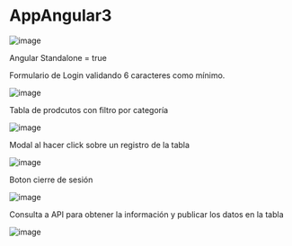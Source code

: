 # AppAngular3

![image](https://github.com/user-attachments/assets/688aaceb-b9a4-4118-926a-754947e76288)

Angular Standalone = true

Formulario de Login validando 6 caracteres como mínimo.

![image](https://github.com/user-attachments/assets/0398ef61-6d11-454f-bff7-74ec05007592)

Tabla de prodcutos con filtro por categoría

![image](https://github.com/user-attachments/assets/0a1c88f9-352c-4ea2-823e-ad79e9d244ea)

Modal al hacer click sobre un registro de la tabla

![image](https://github.com/user-attachments/assets/03bdd549-7d8a-4541-a89c-91f019f0e3e0)


Boton cierre de sesión

![image](https://github.com/user-attachments/assets/bc40137f-ffd5-4f75-908b-bfe22180f3ff)

Consulta a API para obtener la información y publicar los datos en la tabla

![image](https://github.com/user-attachments/assets/c97628b3-d636-4277-8f84-428fbda41728)









